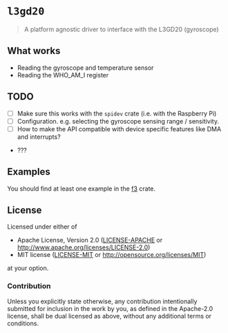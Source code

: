 # `l3gd20`

> A platform agnostic driver to interface with the L3GD20 (gyroscope)

## What works

- Reading the gyroscope and temperature sensor
- Reading the WHO_AM_I register

## TODO

- [ ] Make sure this works with the `spidev` crate (i.e. with the Raspberry Pi)
- [ ] Configuration. e.g. selecting the gyroscope sensing range / sensitivity.
- [ ] How to make the API compatible with device specific features like DMA and interrupts?
- ???

## Examples

You should find at least one example in the [f3] crate.

[f3]: https://docs.rs/f3/~0.5

## License

Licensed under either of

- Apache License, Version 2.0 ([LICENSE-APACHE](LICENSE-APACHE) or
  http://www.apache.org/licenses/LICENSE-2.0)
- MIT license ([LICENSE-MIT](LICENSE-MIT) or http://opensource.org/licenses/MIT)

at your option.

### Contribution

Unless you explicitly state otherwise, any contribution intentionally submitted for inclusion in the
work by you, as defined in the Apache-2.0 license, shall be dual licensed as above, without any
additional terms or conditions.
